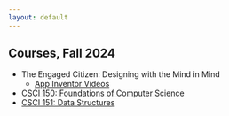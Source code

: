 ```yaml
---
layout: default
---
```


## Courses, Fall 2024
* The Engaged Citizen: Designing with the Mind in Mind
  * [App Inventor Videos](https://gjf2a.github.io/app_inventor_links.html)
* [CSCI 150: Foundations of Computer Science](https://hendrix-cs.github.io/csci150/)
* [CSCI 151: Data Structures](https://hendrix-cs.github.io/csci151/)

